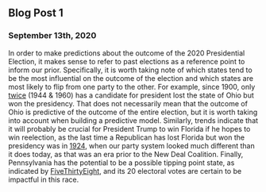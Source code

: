 ## Blog Post 1
### September 13th, 2020

In order to make predictions about the outcome of the 2020 Presidential Election, it makes sense to refer to past elections as a reference point to inform our prior. Specifically, it is worth taking note of which states tend to be the most influential on the outcome of the election and which states are most likely to flip from one party to the other. For example, since 1900, only [twice](https://www.270towin.com/states/Ohio) (1944 & 1960) has a candidate for president lost the state of Ohio but won the presidency. That does not necessarily mean that the outcome of Ohio is predictive of the outcome of the entire election, but it is worth taking into account when building a predictive model. Similarly, trends indicate that it will probably be crucial for President Trump to win Florida if he hopes to win reelection, as the last time a Republican has lost Florida but won the presidency was in [1924](https://www.270towin.com/states/Florida), when our party system looked much different than it does today, as that was an era prior to the New Deal Coalition. Finally, Pennsylvania has the potential to be a possible tipping point state, as indicated by [FiveThirtyEight](https://projects.fivethirtyeight.com/2020-election-forecast/), and its 20 electoral votes are certain to be impactful in this race.
